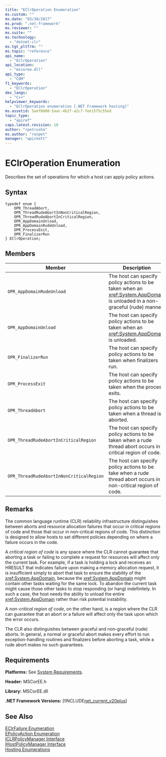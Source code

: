 ```yaml
---
title: "EClrOperation Enumeration"
ms.custom: ""
ms.date: "03/30/2017"
ms.prod: ".net-framework"
ms.reviewer: ""
ms.suite: ""
ms.technology: 
  - "dotnet-clr"
ms.tgt_pltfrm: ""
ms.topic: "reference"
api_name: 
  - "EClrOperation"
api_location: 
  - "mscoree.dll"
api_type: 
  - "COM"
f1_keywords: 
  - "EClrOperation"
dev_langs: 
  - "C++"
helpviewer_keywords: 
  - "EClrOperation enumeration [.NET Framework hosting]"
ms.assetid: 5aef6808-5aac-4b2f-a2c7-fee1575c55ed
topic_type: 
  - "apiref"
caps.latest.revision: 10
author: "rpetrusha"
ms.author: "ronpet"
manager: "wpickett"
---
```

# EClrOperation Enumeration
Describes the set of operations for which a host can apply policy actions.  
  
## Syntax  
  
```  
typedef enum {  
    OPR_ThreadAbort,  
    OPR_ThreadRudeAbortInNonCriticalRegion,  
    OPR_ThreadRudeAbortInCriticalRegion,  
    OPR_AppDomainUnload,  
    OPR_AppDomainRudeUnload,  
    OPR_ProcessExit,  
    OPR_FinalizerRun  
} EClrOperation;  
```  
  
## Members  
  
|Member|Description|  
|------------|-----------------|  
|`OPR_AppDomainRudeUnload`|The host can specify policy actions to be taken when an <xref:System.AppDomain> is unloaded in a non-graceful (rude) manner.|  
|`OPR_AppDomainUnload`|The host can specify policy actions to be taken when an <xref:System.AppDomain> is unloaded.|  
|`OPR_FinalizerRun`|The host can specify policy actions to be taken when finalizers run.|  
|`OPR_ProcessExit`|The host can specify policy actions to be taken when the process exits.|  
|`OPR_ThreadAbort`|The host can specify policy actions to be taken when a thread is aborted.|  
|`OPR_ThreadRudeAbortInCriticalRegion`|The host can specify policy actions to be taken when a rude thread abort occurs in a critical region of code.|  
|`OPR_ThreadRudeAbortInNonCriticalRegion`|The host can specify policy actions to be take when a rude thread abort occurs in a non-critical region of code.|  
  
## Remarks  
 The common language runtime (CLR) reliability infrastructure distinguishes between aborts and resource allocation failures that occur in critical regions of code and those that occur in non-critical regions of code. This distinction is designed to allow hosts to set different policies depending on where a failure occurs in the code.  
  
 A *critical region of code* is any space where the CLR cannot guarantee that aborting a task or failing to complete a request for resources will affect only the current task. For example, if a task is holding a lock and receives an HRESULT that indicates failure upon making a memory allocation request, it is insufficient simply to abort that task to ensure the stability of the <xref:System.AppDomain>, because the <xref:System.AppDomain> might contain other tasks waiting for the same lock. To abandon the current task might cause those other tasks to stop responding (or hang) indefinitely. In such a case, the host needs the ability to unload the entire <xref:System.AppDomain> rather than risk potential instability.  
  
 A *non-critical region of code*, on the other hand, is a region where the CLR can guarantee that an abort or a failure will affect only the task upon which the error occurs.  
  
 The CLR also distinguishes between graceful and non-graceful (rude) aborts. In general, a normal or graceful abort makes every effort to run exception-handling routines and finalizers before aborting a task, while a rude abort makes no such guarantees.  
  
## Requirements  
 **Platforms:** See [System Requirements](../../../../docs/framework/get-started/system-requirements.md).  
  
 **Header:** MSCorEE.h  
  
 **Library:** MSCorEE.dll  
  
 **.NET Framework Versions:** [!INCLUDE[net_current_v20plus](../../../../includes/net-current-v20plus-md.md)]  
  
## See Also  
 [EClrFailure Enumeration](../../../../docs/framework/unmanaged-api/hosting/eclrfailure-enumeration.md)   
 [EPolicyAction Enumeration](../../../../docs/framework/unmanaged-api/hosting/epolicyaction-enumeration.md)   
 [ICLRPolicyManager Interface](../../../../docs/framework/unmanaged-api/hosting/iclrpolicymanager-interface.md)   
 [IHostPolicyManager Interface](../../../../docs/framework/unmanaged-api/hosting/ihostpolicymanager-interface.md)   
 [Hosting Enumerations](../../../../docs/framework/unmanaged-api/hosting/hosting-enumerations.md)
